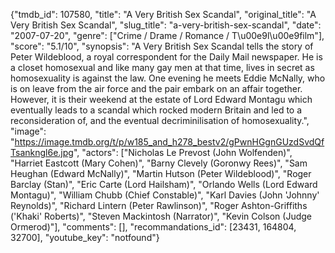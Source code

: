 {"tmdb_id": 107580, "title": "A Very British Sex Scandal", "original_title": "A Very British Sex Scandal", "slug_title": "a-very-british-sex-scandal", "date": "2007-07-20", "genre": ["Crime / Drame / Romance / T\u00e9l\u00e9film"], "score": "5.1/10", "synopsis": "A Very British Sex Scandal tells the story of Peter Wildeblood, a royal correspondent for the Daily Mail newspaper. He is a closet homosexual and like many gay men at that time, lives in secret as homosexuality is against the law. One evening he meets Eddie McNally, who is on leave from the air force and the pair embark on an affair together. However, it is their weekend at the estate of Lord Edward Montagu which eventually leads to a scandal which rocked modern Britain and led to a reconsideration of, and the eventual decriminilisation of homosexuality.", "image": "https://image.tmdb.org/t/p/w185_and_h278_bestv2/gPwnHGgnGUzdSvdQfTsankngl6e.jpg", "actors": ["Nicholas Le Prevost (John Wolfenden)", "Harriet Eastcott (Mary Cohen)", "Barny Clevely (Goronwy Rees)", "Sam Heughan (Edward McNally)", "Martin Hutson (Peter Wildeblood)", "Roger Barclay (Stan)", "Eric Carte (Lord Hailsham)", "Orlando Wells (Lord Edward Montagu)", "William Chubb (Chief Constable)", "Karl Davies (John 'Johnny' Reynolds)", "Richard Lintern (Peter Rawlinson)", "Roger Ashton-Griffiths ('Khaki' Roberts)", "Steven Mackintosh (Narrator)", "Kevin Colson (Judge Ormerod)"], "comments": [], "recommandations_id": [23431, 164804, 32700], "youtube_key": "notfound"}